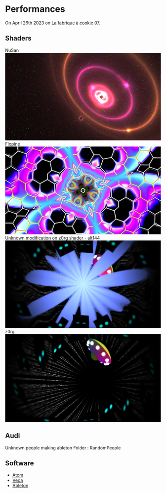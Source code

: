 # Performances

On April 26th 2023 on [La fabrique à cookie 07](https://fb.me/e/2N1imAmud).

## Shaders

NuSan
![](https://raw.githubusercontent.com/CookieCollective/Live-Coding-Sources/master/2023-04-26_FabriqueACookie07/nusan.png)
Flopine
![](https://raw.githubusercontent.com/CookieCollective/Live-Coding-Sources/master/2023-04-26_FabriqueACookie07/flopine.png)
Unknown modification on z0rg shader - alt144
![](https://raw.githubusercontent.com/CookieCollective/Live-Coding-Sources/master/2023-04-26_FabriqueACookie07/alt144.png)
z0rg
![](https://raw.githubusercontent.com/CookieCollective/Live-Coding-Sources/master/2023-04-26_FabriqueACookie07/z0rg.png)

## Audi

Unknown people making ableton
Folder : RandomPeople

## Software
- [Atom](https://github.com/atom/atom)
- [Veda](https://github.com/fand/veda)
- [Ableton](https://www.ableton.com/)

